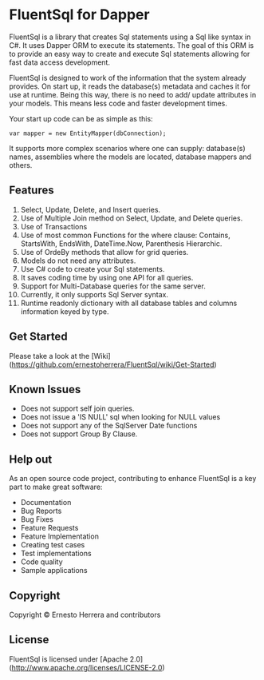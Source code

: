 # FluentSql for Dapper

FluentSql is a library that creates Sql statements using a Sql like syntax in C#. It uses Dapper ORM to execute its statements. The goal of this ORM is to provide an easy way to create and execute Sql statements allowing for fast data access development.

FluentSql is designed to work of the information that the system already provides. On start up, it reads the database(s) metadata and caches it for use at runtime. Being this way, there is no need to add/ update attributes in your models. This means less code and faster development times.

Your start up code can be as simple as this:
```
var mapper = new EntityMapper(dbConnection);
```
It supports more complex scenarios where one can supply: database(s) names, assemblies where the models are located, database mappers and others.

## Features

 1. Select, Update, Delete, and Insert queries.
 2. Use of Multiple Join method on Select, Update, and Delete queries.
 3. Use of Transactions
 4. Use of most common Functions for the where clause: Contains, StartsWith, EndsWith, DateTime.Now, Parenthesis Hierarchic.
 5. Use of OrdeBy methods that allow for grid queries.
 6. Models do not need any attributes.
 7. Use C# code to create your Sql statements.
 8. It saves coding time by using one API for all queries.
 9. Support for Multi-Database queries for the same server.
 10. Currently, it only supports Sql Server syntax.
 11. Runtime readonly dictionary with all database tables and columns information keyed by type.

## Get Started

Please take a look at the [Wiki] (https://github.com/ernestoherrera/FluentSql/wiki/Get-Started)

## Known Issues

- Does not support self join queries.
- Does not issue a 'IS NULL' sql when looking for NULL values
- Does not support any of the SqlServer Date functions
- Does not support Group By Clause.

## Help out

As an open source code project, contributing to enhance FluentSql is a key part to make great software:

- Documentation
- Bug Reports
- Bug Fixes
- Feature Requests
- Feature Implementation
- Creating test cases
- Test implementations
- Code quality
- Sample applications

## Copyright

Copyright © Ernesto Herrera and contributors

## License

FluentSql is licensed under [Apache 2.0] (http://www.apache.org/licenses/LICENSE-2.0)

